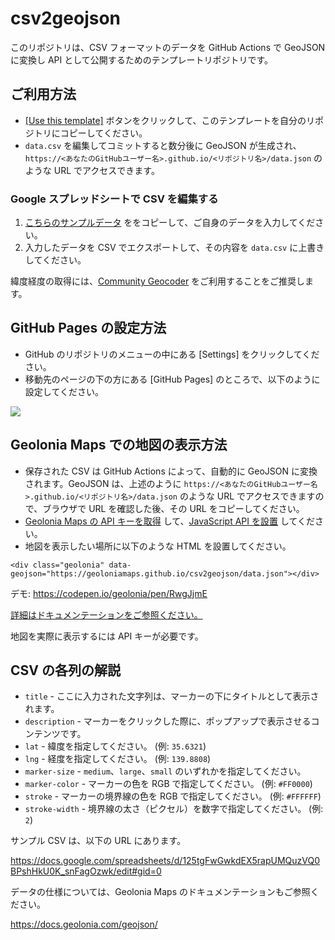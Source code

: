 # csv2geojson

このリポジトリは、CSV フォーマットのデータを GitHub Actions で GeoJSON に変換し API として公開するためのテンプレートリポジトリです。

## ご利用方法

* [[Use this template]](https://github.com/geoloniamaps/csv2geojson/generate) ボタンをクリックして、このテンプレートを自分のリポジトリにコピーしてください。
* `data.csv` を編集してコミットすると数分後に GeoJSON が生成され、`https://<あなたのGitHubユーザー名>.github.io/<リポジトリ名>/data.json` のような URL でアクセスできます。

### Google スプレッドシートで CSV を編集する

1. [こちらのサンプルデータ](https://docs.google.com/spreadsheets/d/125tgFwGwkdEX5rapUMQuzVQ0BPshHkU0K_snFagOzwk/edit#gid=0) ををコピーして、ご自身のデータを入力してください。
2. 入力したデータを CSV でエクスポートして、その内容を `data.csv` に上書きしてください。

緯度経度の取得には、[Community Geocoder](https://community-geocoder.geolonia.com/#12/35.68124/139.76713) をご利用することをご推奨します。

## GitHub Pages の設定方法

* GitHub のリポジトリのメニューの中にある [Settings] をクリックしてください。
* 移動先のページの下の方にある [GitHub Pages] のところで、以下のように設定してください。

![](https://www.evernote.com/l/ABXqA26fEitDNZG6KDxX-Os6Qb8gciGRKSYB/image.png)

## Geolonia Maps での地図の表示方法

* 保存された CSV は GitHub Actions によって、自動的に GeoJSON に変換されます。GeoJSON は、上述のように `https://<あなたのGitHubユーザー名>.github.io/<リポジトリ名>/data.json` のような URL でアクセスできますので、ブラウザで URL を確認した後、その URL をコピーしてください。
* [Geolonia Maps の API キーを取得](https://docs.geolonia.com/tutorial/002/) して、[JavaScript API を設置](https://docs.geolonia.com/tutorial/003/)  してください。
* 地図を表示したい場所に以下のような HTML を設置してください。

```
<div class="geolonia" data-geojson="https://geoloniamaps.github.io/csv2geojson/data.json"></div>
```

デモ: https://codepen.io/geolonia/pen/RwgJjmE

[詳細はドキュメンテーションをご参照ください。](https://docs.geolonia.com/tutorial/008/#%E5%A4%96%E9%83%A8%E3%81%AE-geojson-%E3%82%92%E8%AA%AD%E3%81%BF%E8%BE%BC%E3%82%80)

地図を実際に表示するには API キーが必要です。

## CSV の各列の解説

* `title` - ここに入力された文字列は、マーカーの下にタイトルとして表示されます。
* `description` - マーカーをクリックした際に、ポップアップで表示させるコンテンツです。
* `lat` - 緯度を指定してください。 (例: `35.6321`)
* `lng` - 経度を指定してください。 (例: `139.8808`)
* `marker-size` - `medium`、`large`、`small` のいずれかを指定してください。
* `marker-color` - マーカーの色を RGB で指定してください。 (例: `#FF0000`)
* `stroke` - マーカーの境界線の色を RGB で指定してください。 (例: `#FFFFFF`)
* `stroke-width` - 境界線の太さ（ピクセル）を数字で指定してください。 (例: `2`)

サンプル CSV は、以下の URL にあります。

https://docs.google.com/spreadsheets/d/125tgFwGwkdEX5rapUMQuzVQ0BPshHkU0K_snFagOzwk/edit#gid=0

データの仕様については、Geolonia Maps のドキュメンテーションもご参照ください。

https://docs.geolonia.com/geojson/